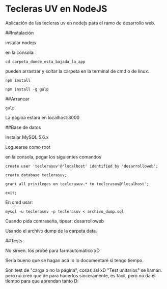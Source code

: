 # Tecleras UV en NodeJS

Aplicación de las tecleras uv en nodejs para el ramo de desarrollo web.

##Instalación

instalar nodejs

en la consola:

````
cd carpeta_donde_esta_bajada_la_app
````

pueden arrastrar y soltar la carpeta en la terminal de cmd o de linux.

````
npm install
````

````
npm install -g gulp
````

##Arrancar

````
gulp
````

La página estará en localhost:3000

##Base de datos

Instalar MySQL 5.6.x

Loguearse como root

en la consola, pegar los siguientes comandos

````
create user 'teclerasuv'@'localhost' identified by 'desarrolloweb';
````

````
create database teclerasuv;
````

````
grant all privileges on teclerasuv.* to teclerasuv@'localhost';
````

````
exit;
````

En cmd usar:

````
mysql -u teclerasuv -p teclerasuv < archivo_dump.sql
````

Cuando pida contraseña, tipear: desarrolloweb

Usando el archivo dump de la carpeta data.

##Tests

No sirven. los probé para farmautomático xD

Sería bueno que se hagan acá :o lo documentaré si tengo tiempo.

Son test de "carga o no la página", cosas así xD "Test unitarios" se llaman. pero no creo que de para hacerlos sinceramente, es fácil, pero no da el tiempo para que aprendan tanto D:
